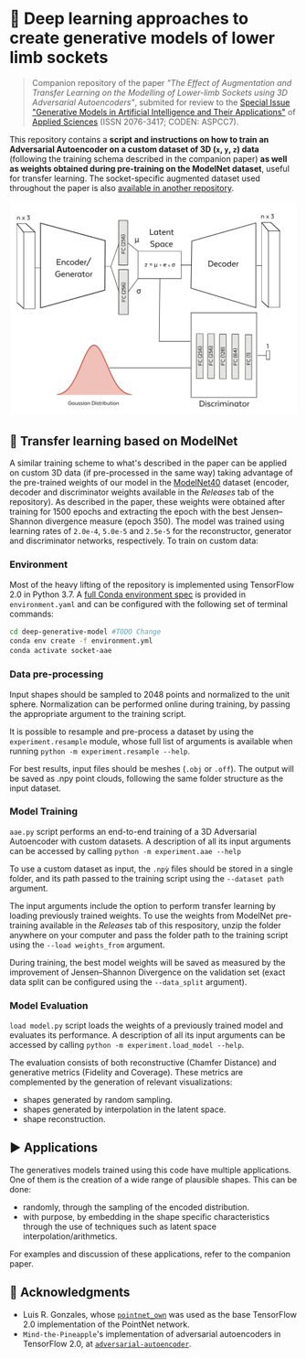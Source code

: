 # 🦿 Deep learning approaches to create generative models of lower limb sockets

> Companion repository of the paper _"The Effect of Augmentation and Transfer Learning on the Modelling of Lower-limb Sockets using 3D Adversarial Autoencoders"_, submited for review to the [Special Issue "Generative Models in Artificial Intelligence and Their Applications"](https://www.mdpi.com/journal/applsci/special_issues/Generative_Models_Applications) of [Applied Sciences](https://www.mdpi.com/journal/applsci) (ISSN 2076-3417; CODEN: ASPCC7).

This repository contains a **script and instructions on how to train an Adversarial Autoencoder on a custom dataset of 3D (`x`, `y`, `z`) data** (following the training schema described in the companion paper) **as well as weights obtained during pre-training on the ModelNet dataset**, useful for transfer learning. The socket-specific augmented dataset used throughout the paper is also [available in another repository](https://github.com/adapttech-ltd/SocketSSM).

![system_schema](figures/aae.png?raw=true)

## 🚅 Transfer learning based on ModelNet

A similar training scheme to what's described in the paper can be applied on custom 3D data (if pre-processed in the same way) taking advantage of the pre-trained weights of our model in the [ModelNet40](https://modelnet.cs.princeton.edu/) dataset (encoder, decoder and discriminator weights available in the _Releases_ tab of the repository). As described in the paper, these weights were obtained after training for 1500 epochs and extracting the epoch with the best Jensen–Shannon divergence measure (epoch 350). The model was trained using learning rates of `2.0e-4`, `5.0e-5` and `2.5e-5` for the reconstructor, generator and discriminator networks, respectively. To train on custom data: 

### Environment

Most of the heavy lifting of the repository is implemented using TensorFlow 2.0 in Python 3.7. A [full Conda environment spec](https://docs.conda.io/en/latest/) is provided in `environment.yaml` and can be configured with the following set of terminal commands: 

```bash
cd deep-generative-model #TODO Change
conda env create -f environment.yml
conda activate socket-aae
``` 

### Data pre-processing
Input shapes should be sampled to 2048 points and normalized to the unit sphere. Normalization can be performed online during training, by passing the appropriate argument to the training script. 

It is possible to resample and pre-process a dataset by using the `experiment.resample` module, whose full list of arguments is available when running `python -m experiment.resample --help`. 

For best results, input files should be meshes (`.obj` or `.off`). The output will be saved as .npy point clouds, following the same folder structure as the input dataset.

### Model Training
`aae.py` script performs an end-to-end training of a 3D Adversarial Autoencoder with custom datasets. A description of all its input arguments can be accessed by calling `python -m experiment.aae --help`

To use a custom dataset as input, the `.npỳ` files should be stored in a single folder, and its path passed to the training script using the `--dataset path` argument.

The input arguments include the option to perform transfer learning by loading previously trained weights. To use the weights from ModelNet pre-training available in the _Releases_ tab of this respository, unzip the folder anywhere on your computer and pass the folder path to the training script using the `--load weights_from` argument.

During training, the best model weights will be saved as measured by the improvement of Jensen–Shannon Divergence on the validation set (exact data split can be configured using the `--data_split` argument).

### Model Evaluation
`load model.py` script loads the weights of a previously trained model and evaluates its performance. A description of all its input arguments can be accessed by calling `python -m experiment.load_model --help`.

The evaluation consists of both reconstructive (Chamfer Distance) and generative metrics (Fidelity and Coverage). These metrics are complemented by the generation of relevant visualizations:

- shapes generated by random sampling.
- shapes generated by interpolation in the latent space.
- shape reconstruction.

## ▶️ Applications
The generatives models trained using this code have multiple applications. One of them is the creation of a wide range of plausible shapes. This can be done:

- randomly, through the sampling of the encoded distribution.
- with purpose, by embedding in the shape specific characteristics through the use of techniques such as latent space interpolation/arithmetics. 
 
For examples and discussion of these applications, refer to the companion paper.

## 🙏 Acknowledgments
- Luis R. Gonzales, whose [`pointnet_own`](https://github.com/luis-gonzales/pointnet_own) was used as the base TensorFlow 2.0 implementation of the PointNet network. 
- `Mind-the-Pineapple`'s implementation of adversarial autoencoders in TensorFlow 2.0, at [`adversarial-autoencoder`](https://github.com/Mind-the-Pineapple/adversarial-autoencoder).
